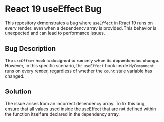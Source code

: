 # React 19 useEffect Bug

This repository demonstrates a bug where `useEffect` in React 19 runs on every render, even when a dependency array is provided.  This behavior is unexpected and can lead to performance issues.

## Bug Description

The `useEffect` hook is designed to run only when its dependencies change. However, in this specific scenario, the `useEffect` hook inside `MyComponent` runs on every render, regardless of whether the `count` state variable has changed.

## Solution

The issue arises from an incorrect dependency array. To fix this bug, ensure that all values used inside the useEffect that are not defined within the function itself are declared in the dependency array.